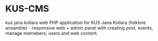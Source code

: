 # KUS-CMS
kus jana kollara web
PHP application for KUS Jana Kollara (folklore ansamble) - responsive web + admin panel with creating post, events, manage memebers, users and web content.
